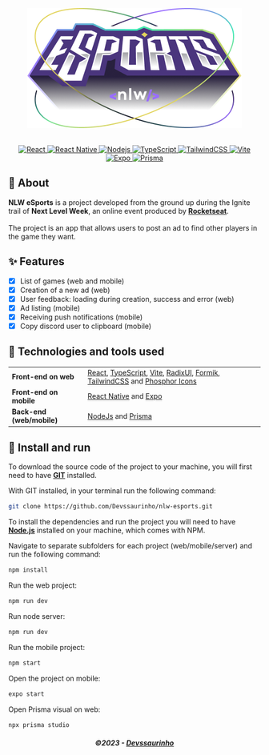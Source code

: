 <p align="center">
<img src="./web/src/assets/logo-nlw-esports@2x.png"/>
</p>

<div align="center">
   </br>
   <a href="#-technologies-used">
      <img alt="React" src="https://img.shields.io/badge/react%20-%2320232a.svg?&style=for-the-badge&logo=react&logoColor=%2361DAFB">
      <img alt="React Native" src="https://img.shields.io/badge/react_native-%2320232a.svg?style=for-the-badge&logo=react&logoColor=%2361DAFB">
      <img alt="Nodejs" src="https://img.shields.io/badge/node.js-6DA55F?style=for-the-badge&logo=node.js&logoColor=white">
      <img alt="TypeScript" src="https://img.shields.io/badge/typescript%20-%23007ACC.svg?&style=for-the-badge&logo=typescript&logoColor=white">
      <img alt="TailwindCSS" src="https://img.shields.io/badge/tailwindcss-%2338B2AC.svg?style=for-the-badge&logo=tailwind-css&logoColor=white">
      <img alt="Vite" src="https://img.shields.io/badge/vite-%23646CFF.svg?style=for-the-badge&logo=vite&logoColor=white">
      <img alt="Expo" src="https://img.shields.io/badge/expo-1C1E24?style=for-the-badge&logo=expo&logoColor=#D04A37">
      <img alt="Prisma" src="https://img.shields.io/badge/Prisma-3982CE?style=for-the-badge&logo=Prisma&logoColor=white">
   </a>
</div>

## 📃 About

**NLW eSports** is a project developed from the ground up during the Ignite trail of **Next Level Week**, an online event produced by [**Rocketseat**](https://github.com/Rocketseat).
</br>
</br>
The project is an app that allows users to post an ad to find other players in the game they want.

## ✨ Features

- [x] List of games (web and mobile)
- [x] Creation of a new ad (web)
- [x] User feedback: loading during creation, success and error (web)
- [x] Ad listing (mobile)
- [x] Receiving push notifications (mobile)
- [x] Copy discord user to clipboard (mobile)

## 🚀 Technologies and tools used

<table>
   <tbody>
      <tr>
         <td style="font-weight: bold">Front-end on web</td>
         <td>
         <a href="https://reactjs.org/" target="_blank" rel="noopener noreferrer">React</a>,
         <a href="https://www.typescriptlang.org/" target="_blank" rel="noopener noreferrer">TypeScript</a>,
         <a href="https://vitejs.dev/" target="_blank" rel="noopener noreferrer">Vite</a>,
         <a href="https://www.radix-ui.com/" target="_blank" rel="noopener noreferrer">RadixUI</a>,
         <a href="https://formik.org/" target="_blank" rel="noopener noreferrer" >Formik</a>,
         <a href="https://tailwindcss.com/" target="_blank" rel="noopener noreferrer">TailwindCSS</a> and 
         <a href="https://phosphoricons.com/" target="_blank" rel="noopener noreferrer" >Phosphor Icons</a> 
         </td>
      </tr>
      <tr>
         <td style="font-weight: bold">Front-end on mobile</td>
         <td>
          <a href="https://reactnative.dev/" target="_blank" rel="noopener noreferrer">React Native</a>
          and
          <a href="https://expo.dev/" target="_blank" rel="noopener noreferrer">Expo</a>
         </td>
      </tr>
      <tr>
         <td style="font-weight: bold">Back-end (web/mobile)</td>
         <td>
          <a href="https://nodejs.org/en/" target="_blank" rel="noopener noreferrer">NodeJs</a>
          and
          <a href="https://www.prisma.io/" target="_blank" rel="noopener noreferrer">Prisma</a>
         </td>
      </tr>
   </tbody>
</table>

## 🔧 Install and run

To download the source code of the project to your machine, you will first need to have [**GIT**](https://git-scm.com/) installed.

With GIT installed, in your terminal run the following command:

```bash
git clone https://github.com/Devssaurinho/nlw-esports.git
```

To install the dependencies and run the project you will need to have [**Node.js**](https://nodejs.org/en/) installed on your machine, which comes with NPM. 

Navigate to separate subfolders for each project (web/mobile/server) and run the following command:

```bash
npm install
```

Run the web project:

```bash
npm run dev

```

Run node server:

```bash
npm run dev

```

Run the mobile project:

```bash
npm start

```

Open the project on mobile:

```bash
expo start

```

Open Prisma visual on web:

```bash
npx prisma studio

```

<h5 align="center">
  &copy;2023 - <a href="https://github.com/devssaurinho/">Devssaurinho</a>
</h5>
